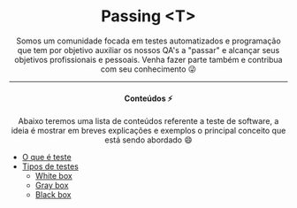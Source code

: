 <h1 align="center"> Passing &lt;T&gt;</h1>

<p align="center">Somos um comunidade focada em testes automatizados e programação que tem por objetivo auxiliar os nossos QA's a "passar" e alcançar seus objetivos profissionais e pessoais. Venha fazer parte também e contribua com seu conhecimento 😜 </p>

<hr>
<h4 align="center">Conteúdos ⚡</h4>

<p align="center">Abaixo teremos uma lista de conteúdos referente a teste de software, a ideia é mostrar em breves explicações e exemplos o principal conceito que está sendo abordado 😄 </p>

 * [O que é teste](#conceito-de-teste)
 * [Tipos de testes]()
   * [White box](#white-box)
   * [Gray box](#gray-box)
   * [Black box](#black-box) 



